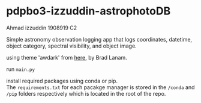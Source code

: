 # pdpbo3-izzuddin-astrophotoDB

Ahmad izzuddin
1908919
C2

Simple astronomy observation logging app that logs coordinates, datetime, object category, spectral visibility, and object image.

using theme 'awdark' from [here](https://sourceforge.net/projects/tcl-awthemes/), by Brad Lanam.

run `main.py`

install required packages using conda or pip.  
The `requirements.txt` for each pacakge manager is stored in the `/conda` and `/pip` folders respectively which is located in the root of the repo.  
